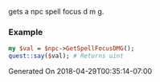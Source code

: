 gets a npc spell focus d m g.
### Example

```perl
my $val = $npc->GetSpellFocusDMG();
quest::say($val); # Returns uint
```


Generated On 2018-04-29T00:35:14-07:00